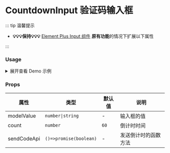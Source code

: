 # CountdownInput 验证码输入框

::: tip 温馨提示

- **💡💡💡保持💡💡💡** [Element Plus Input 组件](https://element-plus.org/zh-CN/component/input.html) **原有功能**的情况下扩展以下属性

:::

### Usage

<details>
<summary>展开查看 Demo 示例</summary>

```vue
<template>
  <CountdownInput v-model="smsCode" placeholder="请输入验证码" />
</template>

<script lang="ts">
import { defineComponent, ref } from 'vue'
import { CountdownInput } from '@/components/CountdownInput'

export default defineComponent({
  components: { CountdownInput },
  setup() {
    const smsCode = ref('')

    return {
      smsCode
    }
  }
})
</script>
```

</details>

### Props

| 属性        | 类型                   | 默认值 | 说明                 |
| ----------- | ---------------------- | ------ | -------------------- |
| modelValue  | `number\|string`       | -      | 输入框的值           |
| count       | `number`               | `60`   | 倒计时时间           |
| sendCodeApi | `()=>promise(boolean)` | -      | 发送倒计时的函数方法 |
